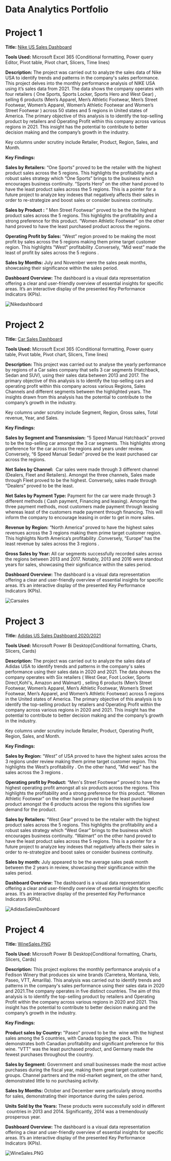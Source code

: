 # Data Analytics Portfolio
# Project 1
**Title:** [Nike US Sales Dashboard](https://github.com/Buchimaife/Buchimaife.github.io/blob/main/NIKE%20DASHBOARDAdvanced-Pivot-Start_v2.xlsx)

**Tools Used:** Microsoft Excel 365 (Conditional formatting, Power query Editor, Pivot table, Pivot chart, Slicers, Time lines)

**Description:** 
The project was carried out to analyze the sales data of Nike USA to identify trends and patterns in the company's sales performance. This project delves into the monthly performance analysis of NIKE USA using it’s sales data from 2021. The data shows the company operates with four  retailers ( One Sports, Sports Locker, Sports Hero and West Gear) , selling 6 products (Men’s Apparel, Men’s Athletic Footwear,  Men’s Street Footwear, Women’s Apparel, Women’s Athletic Footwear and Women’s Street Footwear ) across 50 states and 5 regions in United states of America.
The primary objective of this analysis is to identify the top-selling product by retailers and Operating Profit  within this company across various regions in 2021. This insight has the potential to contribute to better decision making and  the company’s growth in the industry.

Key columns under scrutiny include Retailer, Product, Region, Sales, and Month.

**Key Findings:** 

**Sales by Retailers:** “One Sports” proved to be the retailer with the highest product sales across the 5 regions. This highlights the profitability and a robust sales strategy which “One Sports” brings to the business which encourages business continuity. “Sports Hero” on the other hand proved to have the least product sales across the 5 regions. This is a pointer for a future project to analyze key indexes that negatively affects their sales in order to re-strategize and boost sales or consider business continuity.

**Sales by Product :** “ Men Street Footwear” proved to be the the highest product sales across the 5 regions. This highlights the profitability and a strong preference for this product. “Women Athletic Footwear”  on the other hand proved to have the least purchased product across the regions.

**Operating Profit by Sales:** “West” region proved to be making the most profit by sales across the 5 regions making them prime target customer region.  This highlights "West" profitability .Conversely, “Mid west” made the least of profit by sales across the 5 regions .

**Sales by Months:**  July and November were the sales peak months, showcasing their significance within the sales period.

**Dashboard Overview:**
The dashboard is a visual data representation offering a clear and user-friendly overview of essential insights for specific areas. It’s an interactive display of the presented Key Performance Indicators (KPIs).

![Nikedashboard](Nikedashboard.PNG)

# Project 2
**Title:** [Car Sales Dashboard](https://github.com/Buchimaife/Buchimaife.github.io/blob/main/CAR%20SALES%20DASHBOARD.xlsx)

**Tools Used:** Microsoft Excel 365 (Conditional formatting, Power query table, Pivot table, Pivot chart, Slicers, Time lines)

**Description:** This project was carried out to analyse the yearly performance by regions of a Car sales company that sells 3 car segments (Hatchback, Sedan and SUV), using their sales data between 2013 and 2017.
The primary objective of this analysis is to identify the top-selling cars and operating profit within this company across various  Regions, Sales Channels and different segments between the highlighted years. The insights drawn from this analysis  has the potential to contribute to the company’s growth in the industry.

Key columns under scrutiny include Segment, Region, Gross sales, Total revenue, Year, and Sales. 

**Key Findings:** 

**Sales by Segment and Transmission:**  “5 Speed Manual Hatchback” proved to be the top-selling car amongst the 3 car segments. This highlights strong preference for the car across the regions and years under review. Conversely, “6 Speed Manual Sedan”  proved be the least purchased car across the regions.

**Net Sales by Channel:**  Car sales were made through 3 different channel (Dealers, Fleet and Retailers). Amongst the three channels, Sales made through Fleet proved to be the highest. Conversely, sales made through “Dealers” proved to be the least.

**Net Sales by Payment Type:** Payment for the car  were made through 3 different methods ( Cash payment, Financing and leasing). Amongst the three payment methods, most customers made payment through leasing whereas least of the customers made payment through financing. This will inform the company to encourage leasing in order to get in more sales.

**Revenue by Region:**  “North America” proved to have the highest sales revenues across the 3 regions making them prime target customer region.  This highlights North America’s profitability .Conversely, “Europe” has the least revenue by sales across the 3 regions .

**Gross Sales by Year:**  All car segments successfully  recorded sales across the regions  between 2013 and 2017. Notably,  2013 and 2016 were standout years for sales, showcasing their significance within the sales period.


**Dashboard Overview:**
The dashboard is a visual data representation offering a clear and user-friendly overview of essential insights for specific areas. It’s an interactive display of the presented Key Performance Indicators (KPIs).

![Carsales](Carsales.PNG)

# Project 3
**Title:** [Adidas US Sales Dashboard 2020/2021](https://github.com/Buchimaife/Buchimaife.github.io/blob/main/Adidas%20Sales%20Power%20Bi%20Dashboard.pbix)

**Tools Used:** Microsoft Power Bi Desktop(Conditional formatting, Charts, Slicers, Cards)

**Description:** The project was carried out to analyze the sales data of Adidas USA to identify trends and patterns in the company's sales performance using their sales data in 2020 and 2021. The data shows the company operates with Six  retailers ( West Gear, Foot Locker, Sports Direct,Kohl's, Amazon and Walmart) , selling 6 products (Men’s Street Footwear, Women’s Apparel, Men’s Athletic Footwear, Women’s Street Footwear, Men’s Apparel, and Women’s Athletic Footwear) across 5 regions in the United states of America.
The primary objective of this analysis is to identify the top-selling product by retailers and Operating Profit within the company across various regions in 2020 and 2021. This insight has the potential to contribute to better decision making and  the company’s growth in the industry.

Key columns under scrutiny include Retailer, Product, Operating Profit, Region, Sales, and Month.

**Key Findings:** 

**Sales by Region:**
“West” of USA  proved to have the highest sales across the 3 regions under review making them prime target customer region.  This highlights the West’s profitability . On the other hand, "Mid west" has the  sales across the 3 regions .

**Operating profit by Product:**
“Men's Street Footwear” proved to have the highest operating profit amongst all six products across the regions. This highlights the profitability and a strong preference for this product. “Women Athletic Footwear”  on the other hand proved to be the least purchased product amongst the 6 products across the regions this signifies low demand for the product.

**Sales by Retailers:**
“West Gear” proved to be the retailer with the highest product sales across the 5 regions. This highlights the profitability and a robust sales strategy which “West Gear” brings to the business which encourages business continuity. “Walmart” on the other hand proved to have the least product sales across the 5 regions. This is a pointer for a future project to analyze key indexes that negatively affects their sales in order to re-strategize and boost sales or consider business continuity.

**Sales by month:**
July appeared to be the average sales peak month between the 2 years in review, showcasing their significance within the sales period.

**Dashboard Overview:**
The dashboard is a visual data representation offering a clear and user-friendly overview of essential insights for specific areas. It’s an interactive display of the presented Key Performance Indicators (KPIs).

![AdidasSalesDashboard](AdidasSalesDashboard.PNG)


# Project 4

**Title:** [WineSales.PNG](https://github.com/Buchimaife/Buchimaife.github.io/blob/main/Adidas%20Sales%20Power%20Bi%20Dashboard.pbix)

**Tools Used:** Microsoft Power Bi Desktop(Conditional formatting, Charts, Slicers, Cards)

**Description:** 
This project explores the monthly performance  analysis of a Fedison Winery  that produces six wine brands (Carretera, Montana, Velo, Paseo, VTT, Amarilla). This  analysis was carried out to identify trends and patterns in the company's sales performance using their sales data in 2020 and 2021.The company operates in five distinct countries.
The aim  of this analysis is to identify the top-selling product by retailers and Operating Profit within the company across various regions in 2020 and 2021. This insight has the potential to contribute to better decision making and  the company’s growth in the industry.

**Key Findings:**

**Product sales by Country:** "Paseo" proved to be the  wine with the highest sales among the 5 countries, with Canada topping the pack. This demonstrates both Canadian profitability and significant preference for this wine. "VTT" was the least purchased product, and Germany made the fewest purchases throughout the country.

**Sales by Segment:** Government and small businesses made the most active purchases during the fiscal year, making them great target customer groups. Channel partners and the mid-market segment, on the other hand, demonstrated little to no purchasing activity.


**Sales by Months:** October and December were particularly strong months for sales, demonstrating their importance during the sales period.

**Units Sold by the Years:** These products were successfully sold in different  countries in 2013 and 2014. Significantly, 2014 was a tremendously prosperous year.

**Dashboard Overview:**
The dashboard is a visual data representation offering a clear and user-friendly overview of essential insights for specific areas. It’s an interactive display of the presented Key Performance Indicators (KPIs).

![WineSales.PNG](WineSales.PNG)













